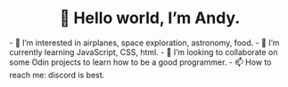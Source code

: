 <h1 align="center"> 👋 Hello world, I’m Andy. </h1>
- 👀 I’m interested in airplanes, space exploration, astronomy, food.
- 🌱 I’m currently learning JavaScript, CSS, html.
- 💞️ I’m looking to collaborate on some Odin projects to learn how to be a good programmer.
- 📫 How to reach me: discord is best.

<!---
grecoair/grecoair is a ✨ special ✨ repository because its `README.md` (this file) appears on your GitHub profile.
You can click the Preview link to take a look at your changes.
--->
